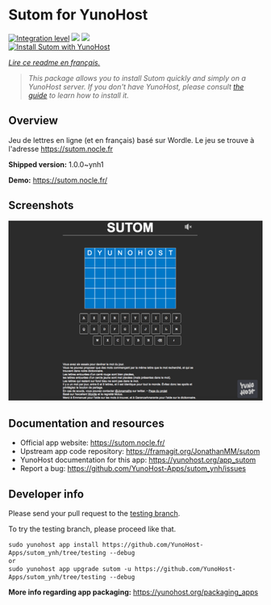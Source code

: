 <!--
N.B.: This README was automatically generated by https://github.com/YunoHost/apps/tree/master/tools/README-generator
It shall NOT be edited by hand.
-->

# Sutom for YunoHost

[![Integration level](https://dash.yunohost.org/integration/sutom.svg)](https://dash.yunohost.org/appci/app/sutom) ![](https://ci-apps.yunohost.org/ci/badges/sutom.status.svg) ![](https://ci-apps.yunohost.org/ci/badges/sutom.maintain.svg)  
[![Install Sutom with YunoHost](https://install-app.yunohost.org/install-with-yunohost.svg)](https://install-app.yunohost.org/?app=sutom)

*[Lire ce readme en français.](./README_fr.md)*

> *This package allows you to install Sutom quickly and simply on a YunoHost server.
If you don't have YunoHost, please consult [the guide](https://yunohost.org/#/install) to learn how to install it.*

## Overview

Jeu de lettres en ligne (et en français) basé sur Wordle. Le jeu se trouve à l'adresse https://sutom.nocle.fr


**Shipped version:** 1.0.0~ynh1

**Demo:** https://sutom.nocle.fr/

## Screenshots

![](./doc/screenshots/screenshot.png)

## Documentation and resources

* Official app website: https://sutom.nocle.fr/
* Upstream app code repository: https://framagit.org/JonathanMM/sutom
* YunoHost documentation for this app: https://yunohost.org/app_sutom
* Report a bug: https://github.com/YunoHost-Apps/sutom_ynh/issues

## Developer info

Please send your pull request to the [testing branch](https://github.com/YunoHost-Apps/sutom_ynh/tree/testing).

To try the testing branch, please proceed like that.
```
sudo yunohost app install https://github.com/YunoHost-Apps/sutom_ynh/tree/testing --debug
or
sudo yunohost app upgrade sutom -u https://github.com/YunoHost-Apps/sutom_ynh/tree/testing --debug
```

**More info regarding app packaging:** https://yunohost.org/packaging_apps